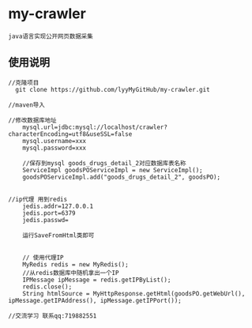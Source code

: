 # my-crawler
    java语言实现公开网页数据采集
    

## 使用说明
    //克隆项目
      git clone https://github.com/lyyMyGitHub/my-crawler.git
    
    //maven导入
    
    //修改数据库地址
        mysql.url=jdbc:mysql://localhost/crawler?characterEncoding=utf8&useSSL=false
        mysql.username=xxx
        mysql.password=xxx
        
        //保存到mysql goods_drugs_detail_2对应数据库表名称
        ServiceImpl goodsPOServiceImpl = new ServiceImpl();
        goodsPOServiceImpl.add("goods_drugs_detail_2", goodsPO);    
            
    
    //ip代理 用到redis 
        jedis.addr=127.0.0.1
        jedis.port=6379
        jedis.passwd=
        
        运行SaveFromHtml类即可
        
                
	    // 使用代理IP
        MyRedis redis = new MyRedis();
        //从redis数据库中随机拿出一个IP
        IPMessage ipMessage = redis.getIPByList();
        redis.close();
        String htmlSource = MyHttpResponse.getHtml(goodsPO.getWebUrl(), ipMessage.getIPAddress(), ipMessage.getIPPort());
    
    //交流学习 联系qq:719882551        


